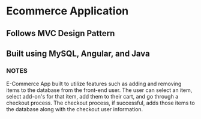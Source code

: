 # Ecommerce Application
## Follows MVC Design Pattern
## Built using MySQL, Angular, and Java

### NOTES
E-Commerce App built to utilize features such as adding and removing items to the database from the 
front-end user.
The user can select an item, select add-on's for that item, add them to their cart, and go through a checkout 
process. The checkout process, if successful, adds those items to the database along with the checkout user information.